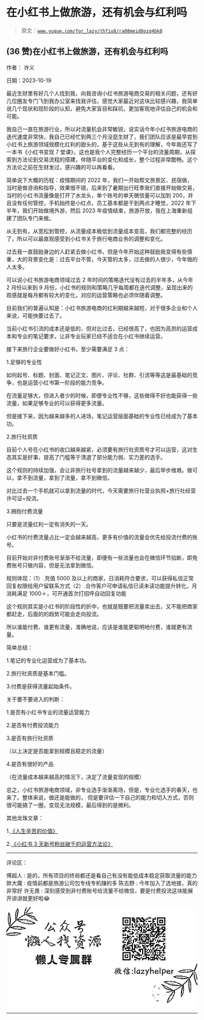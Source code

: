 # 在小红书上做旅游，还有机会与红利吗

> 原文：[`www.yuque.com/for_lazy/thfiu8/ra08meid8ozq4bk8`](https://www.yuque.com/for_lazy/thfiu8/ra08meid8ozq4bk8)

## (36 赞)在小红书上做旅游，还有机会与红利吗

作者： 许义

日期：2023-10-19

最近生财里有好几个人找到我，向我咨询小红书旅游电商交易的相关问题，还有好几位圈友专门飞到我办公室来找我评估，感觉大家最近对这块比较感兴趣，我简单说几个现状和现阶段的认知，避免大家盲目和踩坑，更加客观地评估自己的机会和可能。

我自己一直在旅游行业，所以对流量机会非常敏锐，说实话今年小红书旅游电商的迭代速度非常快，我自己已经忙到两三个月没逛生财了，我们团队应该是最早尝到小红书上旅游领域规模化红利的甜头的，基于这些从无到有的理解，今年我还写了一本书《小红书变现 7 堂课》，这也是我个人完整经历一个平台的流量周期，从探索到方法论到交易流程的搭建，伴随平台的变化和成长，整个过程非常酣畅。这个方法论之前在生财发过，感兴趣的可以再看看。

简单说下大概的历程：疫情期间的 2022 年，我们一开始帮文旅景区、民宿做，当时是做咨询和指导，效果很不错，后来到了暑期出行旺季我们直接开始做交易，当时的小红书流量像是打开了水龙头，单个账号的单天微信量可以加到 200，并且没有任何管控，手机始终是小红点，员工基本都是干到两点才睡觉，2022 年下半年，我们开始做境外游，然后 2023 年疫情结束，旅游开放，我在上海重新组建了团队专门来做。

从无到有，从宽松到管控，从流量成本极低到流量成本变高，我们都完整的经历了，所以可以最直观感受到小红书关于旅行电商业务的调整和变化。

过去我一直鼓励身边的人赶紧去做小红书，但是今年开始这种鼓励我变得有些慎重，大的背景变化是：过去平台不管，今天管的太多，过去做的人很少，今年做的人太多。

可以说小红书旅游电商领域过去 2 年时间的策略迭代没有过去的半年多，从今年 2 月份以来到 9 月份，小红书的规则和策略几乎每周都在迭代调整，呈现出来的观感就是每月都有较大的变化，对应的运营策略也必须伴随着调整。

目前我们的普遍认知是：小红书旅游电商的红利期越来越短，对于很多企业和个人来说，可能快要过去了。

当前小红书引流的成本还是低的，但对比过去，已经很高了，也因为高昂的运营成本和专业的笔记要求，让非专业玩家已经不适合在小红书继续运营。

接下来旅行企业要做好小红书，至少需要满足 3 点：

1.足够的专业性

如何起号、标题、封面、笔记正文、图片、评论、社群、引流等等这是最基础的竞争，也是运营小红书第一阶段的能力竞争。

在流量足够大，但进入者少的时候，即便专业性不够，这些做得不好也能获得一些流量，如果足够专业的可以获得更多流量。

但是接下来，因为越来越多的人进场，笔记运营层面基础的专业性已经成为了基本功。

2.旅行社资质

目前个人号在小红书的收口越来越紧，必须要有旅行社资质号才可以运营，这对生态其实是好事，提高了门槛等于清退了部分能力弱、实力差的选手。

这个规则的持续加强，会让非旅行社号拿到的流量越来越少，最后举步维艰。做可以，拿不到流量，拿到了流量，拿不到微信。

对比过去一个手机就可以拿到流量的时代，今天需要旅行社营业执照+旅行社经营许可证+投流。

3.拥抱付费流量

只要是流量红利一定有消失的一天。

小红书的付费流量占比一定会越来越高，更多有价值的流量会优先给投流付费的账号。

目前开始对非付费账号渐渐不给流量，即便有一些流量也会在微信环节掐断，即免费账号只做内容，但是无法拿到微信。

规则体现：（1）.充值 5000 及以上的商家，日消耗符合要求，可以获得私信正常回复权限给用户留联系方式（2）.合作客户可申请私信已读未读功能提升转化，月消耗满足 1000＋，可开通首次打招呼自动回复功能

这个规则其实是小红书的阶段性的折中，也就是既要把流量卖出去，又不能把商家都赶走，后面的的趋势可能会走向投流。

所以谁能付费、谁更有流量，准确地说，应该是谁能更聪明地付费，谁就更有流量。

简单总结：

1.笔记的专业化运营成为了基本功。

2.旅行社资质是基本门槛。

3.付费是获得流量起始条件。

关于要不要进入的判断：

1.是否有小红书专业的流量运营能力

2.是否有付费投流能力

3.是否有旅行社资质

（以上决定是否能拿到规模且稳定的流量）

4.是否有很好的产品

（在流量成本越来越高的情况下，决定了流量变现的规模）

总之，小红书旅游电商领域，非专业选手渐渐离场，但是，专业化选手的春天，也来了。整体来说，做还是能做的， 但是要评估一下自己的能力和切入方式，否则很可能搞了一圈，变现无法规模，最后得到的是微利。

其他龙珠文章：

1.[《人生辛苦的价值》](https://articles.zsxq.com/id_k38i9akh36ij.html)

2.[《小红书 3 天新号粉丝破千的运营方法论》](https://articles.zsxq.com/id_fcsw00e2w6me.html)

* * *

评论区：

傅超人 : 是的，所有项目的终局都还是看自己有没有能低成本稳定获取流量的能力
胖大魔 : 疫情前都是旅游公司包专线专机赚的多
陈去野 : 今年加入了选地接，真的非常好
许无畏 : 深刻感受到非付费账号给流量不给微信，要是付费投流这块能展开讲讲就更好啦😂

![](img/1c37d505930596d12a88ab23e11aa07a.png)

* * *
